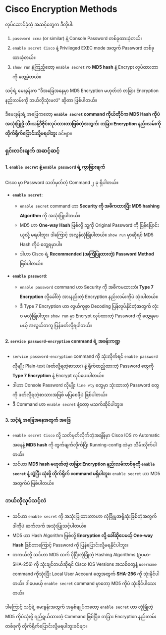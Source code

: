 # Cisco Encryption Methods

လုပ်ဆောင်ခဲ့တဲ့ အဆင့်တွေက ဒီလိုပါ:

1.  `password ccna` (or similar) နဲ့ Console Password တစ်ခုထားခဲ့တယ်။
2.  `enable secret Cisco` နဲ့ Privileged EXEC mode အတွက် Password တစ်ခုထားခဲ့တယ်။
3.  `show run` နဲ့ကြည့်တော့ `enable secret` က **MD5 hash** နဲ့ Encrypt လုပ်ထားတာကို တွေ့ခဲ့တယ်။

သင့်ရဲ့ မေးခွန်းက "ဒီအခြေအနေမှာ MD5 Encryption မဟုတ်ဘဲ တခြား Encryption နည်းလမ်းကို ဘယ်လိုသုံးမလဲ" ဆိုတာ ဖြစ်ပါတယ်။

ဒီမေးခွန်းရဲ့ အဖြေကတော့ **`enable secret` command ကိုယ်တိုင်က MD5 Hash ကိုပဲ အသုံးပြုဖို့ သီးသန့်ဒီဇိုင်းလုပ်ထားတာဖြစ်တဲ့အတွက်၊ တခြား Encryption နည်းလမ်းကို တိုက်ရိုက်ပြောင်းလို့မရပါဘူး** ခင်ဗျာ။

### **ရှင်းလင်းချက် အဆင့်ဆင့်**

#### **1. `enable secret` နဲ့ `enable password` ရဲ့ ကွာခြားချက်**

Cisco မှာ Password သတ်မှတ်တဲ့ Command ၂ ခု ရှိပါတယ်။

- **`enable secret`**:

  - `enable secret` command ဟာ **Security ကို အဓိကထားပြီး MD5 hashing Algorithm** ကို အသုံးပြုပါတယ်။
  - MD5 ဟာ **One-way Hash** ဖြစ်လို့ သူ့ကို Original Password ကို ပြန်ပြောင်းယူလို့ မရပါဘူး။ ဒါကြောင့် အလွန်လုံခြုံပါတယ်။ `show run` မှာဆိုရင် MD5 Hash ကိုပဲ တွေ့ရမှာပါ။
  - ဒါဟာ Cisco ရဲ့ **Recommended (အကြံပြုထားတဲ့) Password Method** ဖြစ်ပါတယ်။

- **`enable password`**:
  - `enable password` command ဟာ Security ကို အဓိကမထားဘဲ၊ **Type 7 Encryption** လို့ခေါ်တဲ့ အားနည်းတဲ့ Encryption နည်းလမ်းကိုပဲ သုံးပါတယ်။
  - ဒီ Type 7 Encryption ဟာ လွယ်ကူစွာ Decoding ပြန်လုပ်နိုင်တဲ့အတွက် လုံးဝ မလုံခြုံပါဘူး။ `show run` မှာ Encrypt လုပ်ထားတဲ့ Password ကို တွေ့ရပေမယ့် အလွယ်တကူ ပြန်ဖတ်လို့ရပါတယ်။

#### **2. `service password-encryption` command ရဲ့ အခန်းကဏ္ဍ**

- `service password-encryption` command ကို သုံးလိုက်ရင် `enable password` လိုမျိုး Plain-text (ဖတ်လို့ရတဲ့စာသား) နဲ့ ရိုက်ထည့်ထားတဲ့ Password တွေကို **Type 7 Encryption** နဲ့ Encrypt လုပ်ပေးပါတယ်။
- ဒါဟာ Console Password လိုမျိုး `line vty` တွေမှာ သုံးထားတဲ့ Password တွေကို ဖတ်လို့ရတဲ့စာသားအဖြစ် မပြစေဖို့ပဲ ဖြစ်ပါတယ်။
- ဒီ Command ဟာ `enable secret` နဲ့တော့ မသက်ဆိုင်ပါဘူး။

#### **3. သင့်ရဲ့ အခြေအနေအတွက် အဖြေ**

- `enable secret Cisco` လို့ သတ်မှတ်လိုက်တဲ့အချိန်မှာ Cisco IOS က Automatic အနေနဲ့ **MD5 hash** ကို တွက်ချက်လိုက်ပြီး Running-config ထဲမှာ သိမ်းလိုက်ပါတယ်။
- သင်ဟာ **MD5 hash မဟုတ်တဲ့ တခြား Encryption နည်းလမ်းတစ်ခုကို `enable secret` နဲ့ တွဲပြီး သုံးဖို့ တိုက်ရိုက် command မရှိပါဘူး**။ `enable secret` ဟာ MD5 အတွက်ပဲ ဖြစ်ပါတယ်။

### **ဘယ်လိုလုပ်သင့်လဲ**

- သင်ဟာ `enable secret` ကို အသုံးပြုထားတာဟာ လုံခြုံမှုအရှိဆုံးဖြစ်တဲ့အတွက် ဒါကိုပဲ ဆက်လက် အသုံးပြုသင့်ပါတယ်။
- MD5 ဟာ Hash Algorithm ဖြစ်လို့ **Encryption လို့ ခေါ်ဆိုပေမယ့် One-way Hash** ဖြစ်တာကြောင့် Password ကို ပြန်ပြောင်းလို့မရနိုင်ပါဘူး။
- တကယ်လို့ သင်ဟာ MD5 ထက် ပိုပြီးလုံခြုံတဲ့ Hashing Algorithms (ဥပမာ- SHA-256) ကို သုံးချင်တယ်ဆိုရင် Cisco IOS Versions အသစ်တွေနဲ့ `username` command ကိုသုံးပြီး Local User Account တွေအတွက် **SHA-256** ကို သုံးနိုင်ပါတယ်။ ဒါပေမယ့် `enable secret` command မှာတော့ MD5 ကိုပဲ သုံးနိုင်ပါသေးတယ်။

ဒါကြောင့် သင့်ရဲ့ မေးခွန်းအတွက် အနှစ်ချုပ်ကတော့ `enable secret` ဟာ လုံခြုံတဲ့ MD5 ကိုပဲသုံးဖို့ ရည်ရွယ်ထားတဲ့ Command ဖြစ်ပြီး၊ တခြား Encryption နည်းလမ်းတစ်ခုကို တိုက်ရိုက်ပြောင်းလို့မရပါဘူးခင်ဗျာ။
